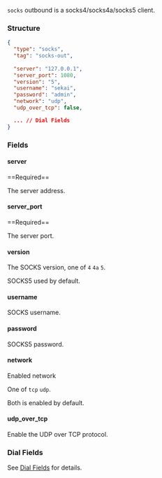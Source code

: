 `socks` outbound is a socks4/socks4a/socks5 client.

### Structure

```json
{
  "type": "socks",
  "tag": "socks-out",
  
  "server": "127.0.0.1",
  "server_port": 1080,
  "version": "5",
  "username": "sekai",
  "password": "admin",
  "network": "udp",
  "udp_over_tcp": false,

  ... // Dial Fields
}
```

### Fields

#### server

==Required==

The server address.

#### server_port

==Required==

The server port.

#### version

The SOCKS version, one of `4` `4a` `5`.

SOCKS5 used by default.

#### username

SOCKS username.

#### password

SOCKS5 password.

#### network

Enabled network

One of `tcp` `udp`.

Both is enabled by default.

#### udp_over_tcp

Enable the UDP over TCP protocol.

### Dial Fields

See [Dial Fields](/configuration/shared/dial) for details.
